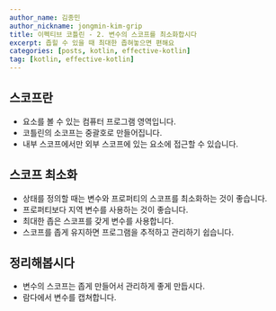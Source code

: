 ```yaml
---
author_name: 김종민
author_nickname: jongmin-kim-grip
title: 이펙티브 코틀린 - 2. 변수의 스코프를 최소화합시다
excerpt: 좁힐 수 있을 때 최대한 좁혀놓으면 편해요 
categories: [posts, kotlin, effective-kotlin]
tag: [kotlin, effective-kotlin]
---
```

## 스코프란
- 요소를 볼 수 있는 컴퓨터 프로그램 영역입니다.
- 코틀린의 소코프는 중괄호로 만들어집니다.
- 내부 스코프에서만 외부 스코프에 있는 요소에 접근할 수 있습니다.

## 스코프 최소화
- 상태를 정의할 때는 변수와 프로퍼티의 스코프를 최소화하는 것이 좋습니다.
- 프로퍼티보다 지역 변수를 사용하는 것이 좋습니다.
- 최대한 좁은 스코프를 갖게 변수를 사용합니다.
- 스코프를 좁게 유지하면 프로그램을 추적하고 관리하기 쉽습니다.

## 정리해봅시다
- 변수의 스코프는 좁게 만들어서 관리하게 좋게 만듭시다.
- 람다에서 변수를 캡쳐합니다.
